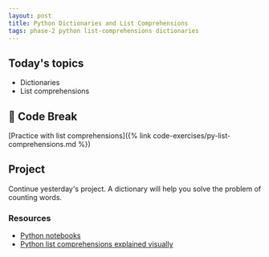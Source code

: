 ```yaml
---
layout: post
title: Python Dictionaries and List Comprehensions
tags: phase-2 python list-comprehensions dictionaries
---
```


## Today's topics

- Dictionaries
- List comprehensions

## 🐍 Code Break

[Practice with list comprehensions]({% link code-exercises/py-list-comprehensions.md %})

## Project

Continue yesterday's project. A dictionary will help you solve the problem of counting words.

### Resources

* [Python notebooks](https://github.com/momentum-team-2/examples/tree/master/python-notebooks)
* [Python list comprehensions explained visually](https://treyhunner.com/2015/12/python-list-comprehensions-now-in-color/)
